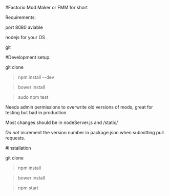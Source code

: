 #Factorio Mod Maker
or FMM for short

Requirements:

port 8080 aviable

nodejs for your OS

git

#Development setup:

git clone

> npm install --dev

> bower install

> sudo npm test

Needs admin permissions to overwrite old versions of mods, great for
testing but bad in production.

Most changes should be in nodeServer.js and /static/

*Do not* increment the version number in package.json when submitting pull requests.

#Installation

git clone

> npm install

> bower install

> npm start

